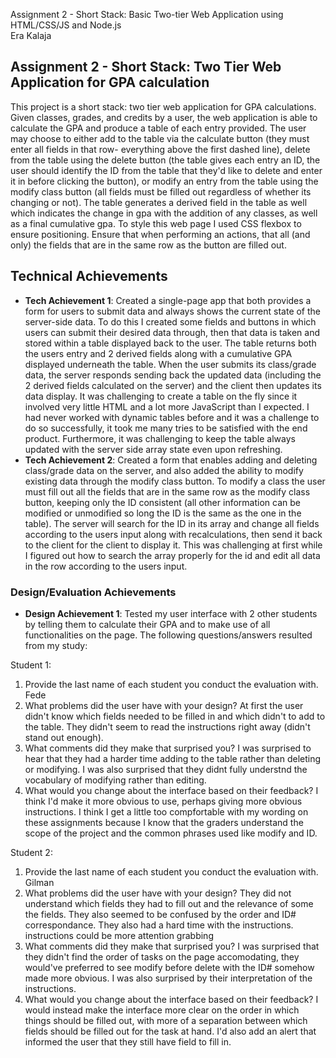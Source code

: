 Assignment 2 - Short Stack: Basic Two-tier Web Application using HTML/CSS/JS and Node.js  
Era Kalaja

## Assignment 2 - Short Stack: Two Tier Web Application for GPA calculation 
This project is a short stack: two tier web application for GPA calculations. Given classes, grades, and credits by a user, the web application is able to calculate the GPA and produce a table of each entry provided. The user may choose to either add to the table via the calculate button (they must enter all fields in that row- everything above the first dashed line), delete from the table using the delete button (the table gives each entry an ID, the user should identify the ID from the table that they'd like to delete and enter it in before clicking the button), or modify an entry from the table using the modify class button (all fields must be filled out regardless of whether its changing or not). The table generates a derived field in the table as well which indicates the change in gpa with the addition of any classes, as well as a final cumulative gpa. 
To style this web page I used CSS flexbox to ensure positioning. 
Ensure that when performing an actions, that all (and only) the fields that are in the same row as the button are filled out. 


## Technical Achievements
- **Tech Achievement 1**: Created a single-page app that both provides a form for users to submit data and always shows the current state of the server-side data. To do this I created some fields and buttons in which users can submit their desired data through, then that data is taken and stored within a table displayed back to the user. The table returns both the users entry and 2 derived fields along with a cumulative GPA displayed underneath the table.  When the user submits its class/grade data, the server responds sending back the updated data (including the 2 derived fields calculated on the server) and the client then updates its data display. It was challenging to create a table on the fly since it involved very little HTML and a lot more JavaScript than I expected. I had never worked with dynamic tables before and it was a challenge to do so successfully, it took me many tries to be satisfied with the end product. Furthermore, it was challenging to keep the table always updated with the server side array state even upon refreshing. 
- **Tech Achievement 2**: Created a form that enables adding and deleting class/grade data on the server, and also added the ability to modify existing data through the modify class button. To modify a class the user must fill out all the fields that are in the same row as the modify class button, keeping only the ID consistent (all other information can be modified or unmodified so long the ID is the same as the one in the table). The server will search for the ID in its array and change all fields according to the users input along with recalculations, then send it back to the client for the client to display it. This was challenging at first while I figured out how to search the array properly for the id and edit all data in the row according to the users input. 

### Design/Evaluation Achievements
- **Design Achievement 1**: Tested my user interface with 2 other students by telling them to calculate their GPA and to make use of all functionalities on the page. The following questions/answers resulted from my study: 

Student 1:
1. Provide the last name of each student you conduct the evaluation with.
Fede
2. What problems did the user have with your design?
At first the user didn't know which fields needed to be filled in and which didn't to add to the table. They didn't seem to read the instructions right away (didn't stand out enough).
3. What comments did they make that surprised you?
I was surprised to hear that they had a harder time adding to the table rather than deleting or modifying. I was also surprised that they didnt fully understnd the vocabulary of modifying rather than editing. 
4. What would you change about the interface based on their feedback?
I think I'd make it more obvious to use, perhaps giving more obvious instructions. I think I get a little too compfortable with my wording on these assignments because I know that the graders understand the scope of the project and the common phrases used like modify and ID. 

Student 2:
1. Provide the last name of each student you conduct the evaluation with.
Gilman
2. What problems did the user have with your design?
They did not understand which fields they had to fill out and the relevance of some the fields. They also seemed to be confused by the order and ID# correspondance. They also had a hard time with the instructions. 
instructions could be more attention grabbing
3. What comments did they make that surprised you?
I was surprised that they didn't find the order of tasks on the page accomodating, they would've preferred to see modify before delete with the ID# somehow made more obvious. I was also surprised by their interpretation of the instructions. 
4. What would you change about the interface based on their feedback?
I would instead make the interface more clear on the order in which things should be filled out, with more of a separation between which fields should be filled out for the task at hand. I'd also add an alert that informed the user that they still have field to fill in. 